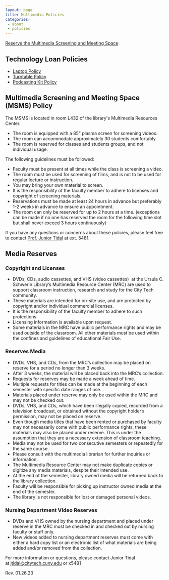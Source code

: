 ```yaml
---
layout: page
title: Multimedia Policies
categories:
 - about
 - policies
---
```

<p> <a href="https://citytech-cuny.libwizard.com/f/multimedia" style="text-decoration:underline;">Reserve the Multimedia Screening and Meeting Space</a></p>
<h2>Technology Loan Policies</h2>
<ul>
<li><a href="{{site.url}}about/policies/laptop.html">Laptop Policy</a></li>
<li><a href="{{site.url}}about/policies/multimedia/turntable.html">Turntable Policy</a></li>
<li><a href="{{site.url}}about/policies/multimedia/podcastkingKit.html">Podcasting Kit Policy</a></li>
</ul>
 
<h2>Multimedia Screening and Meeting Space (MSMS) Policy</h2>
<p>The MSMS is located in room L432 of the library's Multimedia Resources Center. 
<ul>
<li>The room is equipped with a 85" plasma screen for screening videos.</li>
<li>The room can accommodate approximately 30 students comfortably.</li>
<li class="findText">The room is reserved for classes and students groups, and not individual usage. </li>
</ul>
<p>The following guidelines must be followed:</p>
<ul>
<li>Faculty must be present at all times while the class is screening a video.</li>
<li>The room must be used for screening of films, and is not to be used for regular lecture or instruction.</li>
<li>You may bring your own material to screen.</li>
<li>It is the responsibility of the faculty member to adhere to licenses and copyright of screening materials.</li>
<li>Reservations must be made at least 24 hours in advance but preferably 1-2 weeks in advance to ensure an appointment.</li>
<li>The room can only be reserved for up to 2 hours at a time. (exceptions can be made if no one has reserved the room for the following time slot but shall never exceed 3 hours continuously)</li>
</ul>

<p>If you have any questions or concerns about these policies, please feel free to contact&nbsp;<a href="mailto:jtidal@citytech.cuny.edu">Prof. Junior Tidal</a>&nbsp;at ext. 5481.</p>
<a name="reserves"></a>
<h2>Media Reserves</h2>
<h3>Copyright and Licenses</h3>
<ul>
<li>DVDs, CDs, audio cassettes, and VHS (video cassettes) &nbsp;at the Ursula C. Schwerin Library’s Multimedia Resource Center (MRC) are used to support classroom instruction, research and study for the City Tech community.</li>
<li>These materials are intended for on-site use, and are protected by copyright and/or individual commercial licenses.</li>
<li>It is the responsibility of the faculty member to adhere to such protections.</li> 
<li>Licensing information is available upon request.</li>
<li>Some materials in the MRC have public performance rights and may be used outside of the classroom. All other materials must be used within the confines and guidelines of educational Fair Use.</li>
</ul>

<h3>Reserves Media</h3>
<ul> 
<li>DVDs, VHS, and CDs, from the MRC’s collection may be placed on reserve for a period no longer than 3 weeks.</li> 
<li>After 3 weeks, the material will be placed back into the MRC’s collection.</li>
<li>Requests for reserves may be made a week ahead of time.</li>
<li>Multiple requests for titles can be made at the beginning of each semester with specific date ranges of use.</li>
<li>Materials placed under reserve may only be used within the MRC and may not be checked out.</li>
<li>DVDs, VHS, and CDs, which have been illegally copied, recorded from a television broadcast, or obtained without the copyright holder’s permission, may not be placed on reserve.</li>
<li>Even though media titles that have been rented or purchased by faculty may not necessarily come with public performance rights, these materials may also be placed under reserve. This is under the assumption that they are a necessary extension of classroom teaching.</li>
<li>Media may not be used for two consecutive semesters or repeatedly for the same course.</li> 
<li>Please consult with the multimedia librarian for further inquiries or information.</li> 
<li>The Multimedia Resource Center may not make duplicate copies or digitize any media materials, despite their intended use.</li> 
<li>At the end of the semester, library owned media will be returned back to the library collection.</li>
<li>Faculty will be responsible for picking up instructor owned media at the end of the semester.</li>
<li>The library is not responsible for lost or damaged personal videos.</li>
</ul>

<h3>Nursing Department Video Reserves</h3>
<ul>
<li>DVDs and VHS owned by the nursing department and placed under reserve in the MRC must be checked in and checked out by nursing faculty or staff only.</li>
<li>New videos added to nursing department reserves must come with either a hard copy list or an electronic list of what materials are being added and/or removed from the collection.</li>
</ul>

<p>For more information or questions, please contact Junior Tidal at&nbsp;<a href="mailto:jtidal@citytech.cuny.edu">jtidal@citytech.cuny.edu</a>&nbsp;or x5481</p>

<p>Rev. 01.26.23</p>
